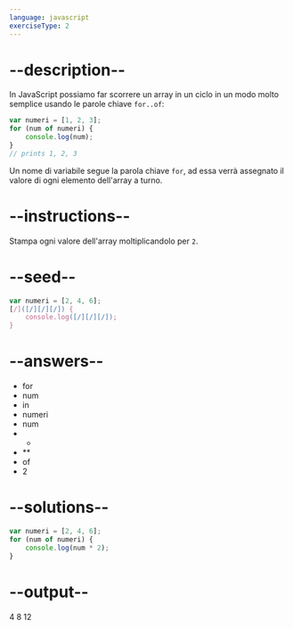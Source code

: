 ```yaml
---
language: javascript
exerciseType: 2
---
```


# --description--

In JavaScript possiamo far scorrere un array in un ciclo in un modo molto semplice usando le parole chiave `for..of`:
```javascript
var numeri = [1, 2, 3];
for (num of numeri) {
    console.log(num);
}
// prints 1, 2, 3 
```
Un nome di variabile segue la parola chiave `for`, ad essa verrà assegnato il valore di ogni elemento dell'array a turno.

# --instructions--

Stampa ogni valore dell'array moltiplicandolo per `2`.

# --seed--

```javascript
var numeri = [2, 4, 6];
[/]([/][/][/]) {
    console.log([/][/][/]);
}
```

# --answers--

- for 
- num 
- in 
- numeri
- num 
- * 
- ** 
- of 
- 2

# --solutions--

```javascript
var numeri = [2, 4, 6];
for (num of numeri) {
    console.log(num * 2);
}
```

# --output--

4
8
12
